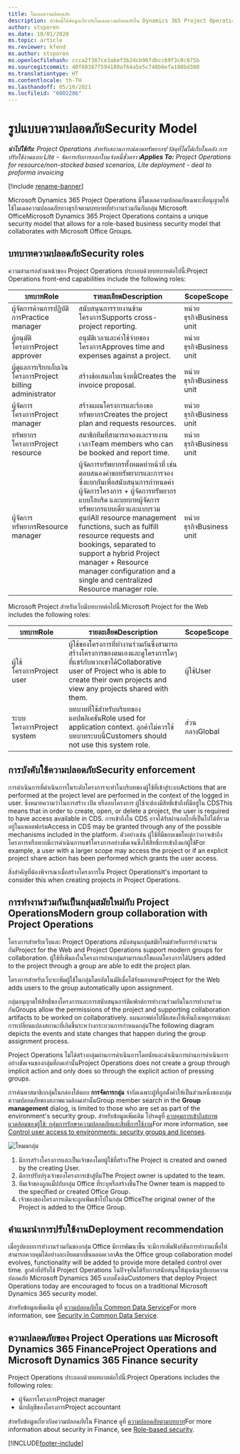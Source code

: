 ```yaml
---
title: โมเดลความปลอดภัย
description: หัวข้อนี้ให้ข้อมูลเกี่ยวกับโมเดลความปลอดภัยใน Dynamics 365 Project Operations
author: stsporen
ms.date: 10/01/2020
ms.topic: article
ms.reviewer: kfend
ms.author: stsporen
ms.openlocfilehash: ccca2f387ce3abef3b24cb96fdbcc69f3c0c075b
ms.sourcegitcommit: 40f68387f594180af64a5e5c748b6efa188bd300
ms.translationtype: HT
ms.contentlocale: th-TH
ms.lasthandoff: 05/10/2021
ms.locfileid: "6002286"
---
```

# <a name="security-model"></a><span data-ttu-id="b0514-103">รูปแบบความปลอดภัย</span><span class="sxs-lookup"><span data-stu-id="b0514-103">Security Model</span></span>

<span data-ttu-id="b0514-104">_**นำไปใช้กับ:** Project Operations สำหรับสถานการณ์ตามทรัพยากร/วัสดุที่ไม่ได้เก็บในคลัง การปรับใช้งานแบบ Lite - จัดการกับการออกใบแจ้งหนี้ชั่วคราว_</span><span class="sxs-lookup"><span data-stu-id="b0514-104">_**Applies To:** Project Operations for resource/non-stocked based scenarios, Lite deployment - deal to proforma invoicing_</span></span>

[!include [rename-banner](~/includes/cc-data-platform-banner.md)]

<span data-ttu-id="b0514-105">Microsoft Dynamics 365 Project Operations มีโมเดลความปลอดภัยเฉพาะที่อนุญาตให้ใช้โมเดลความปลอดภัยทางธุรกิจตามบทบาทที่ทำงานร่วมกันกับกลุ่ม Microsoft Office</span><span class="sxs-lookup"><span data-stu-id="b0514-105">Microsoft Dynamics 365 Project Operations contains a unique security model that allows for a role-based business security model that collaborates with Microsoft Office Groups.</span></span> 


## <a name="security-roles"></a><span data-ttu-id="b0514-106">บทบาทความปลอดภัย</span><span class="sxs-lookup"><span data-stu-id="b0514-106">Security roles</span></span>
<span data-ttu-id="b0514-107">ความสามารถส่วนหน้าของ Project Operations ประกอบด้วยบทบาทต่อไปนี้:</span><span class="sxs-lookup"><span data-stu-id="b0514-107">Project Operations front-end capabilities include the following roles:</span></span>

| <span data-ttu-id="b0514-108">บทบาท</span><span class="sxs-lookup"><span data-stu-id="b0514-108">Role</span></span>                          | <span data-ttu-id="b0514-109">รายละเอียด</span><span class="sxs-lookup"><span data-stu-id="b0514-109">Description</span></span>                                                                                                                                                                 | <span data-ttu-id="b0514-110">Scope</span><span class="sxs-lookup"><span data-stu-id="b0514-110">Scope</span></span> |
|-------------------------------|-----------------------------------------------------------------------------------------------------------------------------------------------------------------------------|------|
| <span data-ttu-id="b0514-111">ผู้จัดการด้านการปฏิบัติการ</span><span class="sxs-lookup"><span data-stu-id="b0514-111">Practice manager</span></span>              | <span data-ttu-id="b0514-112">สนับสนุนการรายงานข้ามโครงการ</span><span class="sxs-lookup"><span data-stu-id="b0514-112">Supports cross-project reporting.</span></span>                                                                                                            | <span data-ttu-id="b0514-113">หน่วยธุรกิจ</span><span class="sxs-lookup"><span data-stu-id="b0514-113">Business unit</span></span>              |
| <span data-ttu-id="b0514-114">ผู้อนุมัติโครงการ</span><span class="sxs-lookup"><span data-stu-id="b0514-114">Project approver</span></span>              | <span data-ttu-id="b0514-115">อนุมัติเวลาและค่าใช้จ่ายของโครงการ</span><span class="sxs-lookup"><span data-stu-id="b0514-115">Approves time and expenses against a project.</span></span>                                                                                                                              | <span data-ttu-id="b0514-116">หน่วยธุรกิจ</span><span class="sxs-lookup"><span data-stu-id="b0514-116">Business unit</span></span> |
| <span data-ttu-id="b0514-117">ผู้ดูแลการเรียกเก็บเงินโครงการ</span><span class="sxs-lookup"><span data-stu-id="b0514-117">Project billing administrator</span></span> | <span data-ttu-id="b0514-118">สร้างข้อเสนอใบแจ้งหนี้</span><span class="sxs-lookup"><span data-stu-id="b0514-118">Creates the invoice proposal.</span></span>                                                                                                                                                 | <span data-ttu-id="b0514-119">หน่วยธุรกิจ</span><span class="sxs-lookup"><span data-stu-id="b0514-119">Business unit</span></span> |
| <span data-ttu-id="b0514-120">ผู้จัดการโครงการ</span><span class="sxs-lookup"><span data-stu-id="b0514-120">Project manager</span></span>               | <span data-ttu-id="b0514-121">สร้างแผนโครงการและร้องขอทรัพยากร</span><span class="sxs-lookup"><span data-stu-id="b0514-121">Creates the project plan and requests resources.</span></span>                                                                                                                              | <span data-ttu-id="b0514-122">หน่วยธุรกิจ</span><span class="sxs-lookup"><span data-stu-id="b0514-122">Business unit</span></span> |
| <span data-ttu-id="b0514-123">ทรัพยากรโครงการ</span><span class="sxs-lookup"><span data-stu-id="b0514-123">Project resource</span></span>              | <span data-ttu-id="b0514-124">สมาชิกทีมที่สามารถจองและรายงานเวลา</span><span class="sxs-lookup"><span data-stu-id="b0514-124">Team members who can be booked and report time.</span></span>                                                                                                          | <span data-ttu-id="b0514-125">หน่วยธุรกิจ</span><span class="sxs-lookup"><span data-stu-id="b0514-125">Business unit</span></span>|
| <span data-ttu-id="b0514-126">ผู้จัดการทรัพยากร</span><span class="sxs-lookup"><span data-stu-id="b0514-126">Resource manager</span></span>              | <span data-ttu-id="b0514-127">ผู้จัดการทรัพยากรทั้งหมดทำหน้าที่ เช่น ตอบสนองคำขอทรัพยากรและการจอง ซึ่งแยกกันเพื่อสนับสนุนการกำหนดค่าผู้จัดการโครงการ + ผู้จัดการทรัพยากรแบบไฮบริด และบทบาทผู้จัดการทรัพยากรแบบเดี่ยวและแบบรวมศูนย์</span><span class="sxs-lookup"><span data-stu-id="b0514-127">All resource management functions, such as fulfill resource requests and bookings, separated to support a hybrid Project manager + Resource manager configuration and a single and centralized Resource manager role.</span></span> | <span data-ttu-id="b0514-128">หน่วยธุรกิจ</span><span class="sxs-lookup"><span data-stu-id="b0514-128">Business unit</span></span> |


<span data-ttu-id="b0514-129">Microsoft Project สำหรับเว็บมีบทบาทต่อไปนี้:</span><span class="sxs-lookup"><span data-stu-id="b0514-129">Microsoft Project for the Web includes the following roles:</span></span>

| <span data-ttu-id="b0514-130">บทบาท</span><span class="sxs-lookup"><span data-stu-id="b0514-130">Role</span></span>           | <span data-ttu-id="b0514-131">รายละเอียด</span><span class="sxs-lookup"><span data-stu-id="b0514-131">Description</span></span>                                                                                                        | <span data-ttu-id="b0514-132">Scope</span><span class="sxs-lookup"><span data-stu-id="b0514-132">Scope</span></span>  |
|----------------|--------------------------------------------------------------------------------------------------------------------|--------|
| <span data-ttu-id="b0514-133">ผู้ใช้โครงการ</span><span class="sxs-lookup"><span data-stu-id="b0514-133">Project user</span></span>   | <span data-ttu-id="b0514-134">ผู้ใช้ของโครงการที่ทำงานร่วมกันซึ่งสามารถสร้างโครงการของตนเองและดูโครงการใดๆ ที่แชร์กับพวกเขาได้</span><span class="sxs-lookup"><span data-stu-id="b0514-134">Collaborative user of Project   who is able to create their own projects and view any projects shared with   them.</span></span> | <span data-ttu-id="b0514-135">ผู้ใช้</span><span class="sxs-lookup"><span data-stu-id="b0514-135">User</span></span>   |
| <span data-ttu-id="b0514-136">ระบบโครงการ</span><span class="sxs-lookup"><span data-stu-id="b0514-136">Project system</span></span> | <span data-ttu-id="b0514-137">บทบาทที่ใช้สำหรับบริบทของแอปพลิเคชัน</span><span class="sxs-lookup"><span data-stu-id="b0514-137">Role used for application   context.</span></span> <span data-ttu-id="b0514-138">ลูกค้าไม่ควรใช้บทบาทระบบนี้</span><span class="sxs-lookup"><span data-stu-id="b0514-138">Customers should not use this system role.</span></span>                                    | <span data-ttu-id="b0514-139">ส่วนกลาง</span><span class="sxs-lookup"><span data-stu-id="b0514-139">Global</span></span> |

## <a name="security-enforcement"></a><span data-ttu-id="b0514-140">การบังคับใช้ความปลอดภัย</span><span class="sxs-lookup"><span data-stu-id="b0514-140">Security enforcement</span></span>
<span data-ttu-id="b0514-141">การดำเนินการที่ดำเนินการในระดับโครงการจะทำในบริบทของผู้ใช้ที่เข้าสู่ระบบ</span><span class="sxs-lookup"><span data-stu-id="b0514-141">Actions that are performed at the project level are performed in the context of the logged in user.</span></span> <span data-ttu-id="b0514-142">ซึ่งหมายความว่าในการสร้าง เปิด หรือลบโครงการ ผู้ใช้จะต้องมีสิทธิ์เข้าถึงที่มีอยู่ใน CDS</span><span class="sxs-lookup"><span data-stu-id="b0514-142">This means that in order to create, open, or delete a project, the user is required to have access available in CDS.</span></span> <span data-ttu-id="b0514-143">การเข้าถึงใน CDS อาจได้รับผ่านกลไกที่เป็นไปได้ที่รวมอยู่ในแพลตฟอร์ม</span><span class="sxs-lookup"><span data-stu-id="b0514-143">Access in CDS may be granted through any of the possible mechanisms included in the platform.</span></span> <span data-ttu-id="b0514-144">ตัวอย่างเช่น ผู้ใช้ที่มีขอบเขตใหญ่กว่าอาจเข้าถึงโครงการหรือหากมีการดำเนินการแชร์โครงการอย่างชัดเจนซึ่งให้สิทธิ์การเข้าถึงแก่ผู้ใช้</span><span class="sxs-lookup"><span data-stu-id="b0514-144">For example, a user with a larger scope may access the project or if an explicit project share action has been performed which grants the user access.</span></span>

<span data-ttu-id="b0514-145">สิ่งสำคัญที่ต้องพิจารณาเมื่อสร้างโครงการใน Project Operations</span><span class="sxs-lookup"><span data-stu-id="b0514-145">It's important to consider this when creating projects in Project Operations.</span></span>

## <a name="modern-group-collaboration-with-project-operations"></a><span data-ttu-id="b0514-146">การทำงานร่วมกันเป็นกลุ่มสมัยใหม่กับ Project Operations</span><span class="sxs-lookup"><span data-stu-id="b0514-146">Modern group collaboration with Project Operations</span></span>
<span data-ttu-id="b0514-147">โครงการสำหรับเว็บและ Project Operations สนับสนุนกลุ่มสมัยใหม่สำหรับการทำงานร่วมกัน</span><span class="sxs-lookup"><span data-stu-id="b0514-147">Project for the Web and Project Operations support modern groups for collaboration.</span></span> <span data-ttu-id="b0514-148">ผู้ใช้ที่เพิ่มลงในโครงการผ่านกลุ่มสามารถแก้ไขแผนโครงการได้</span><span class="sxs-lookup"><span data-stu-id="b0514-148">Users added to the project through a group are able to edit the project plan.</span></span>

<span data-ttu-id="b0514-149">โครงการสำหรับเว็บจะเพิ่มผู้ใช้ในกลุ่มโดยอัตโนมัติเมื่อได้รับมอบหมาย</span><span class="sxs-lookup"><span data-stu-id="b0514-149">Project for the Web adds users to the group automatically upon assignment.</span></span>

<span data-ttu-id="b0514-150">กลุ่มอนุญาตให้สิทธิ์ของโครงการและการสนับสนุนอาร์ติแฟกต์การทำงานร่วมกันในการทำงานร่วมกัน</span><span class="sxs-lookup"><span data-stu-id="b0514-150">Groups allow the permissions of the project and supporting collaboration artifacts to be worked on collaboratively.</span></span> <span data-ttu-id="b0514-151">แผนภาพต่อไปนี้แสดงให้เห็นถึงเหตุการณ์และการเปลี่ยนแปลงสถานะที่เกิดขึ้นระหว่างกระบวนการกำหนดกลุ่ม</span><span class="sxs-lookup"><span data-stu-id="b0514-151">The following diagram depicts the events and state changes that happen during the group assignment process.</span></span>

<span data-ttu-id="b0514-152">Project Operations ไม่ได้สร้างกลุ่มผ่านการดำเนินการโดยนัยและดำเนินการผ่านการดำเนินการอย่างชัดเจนของกลุ่มที่กดเท่านั้น</span><span class="sxs-lookup"><span data-stu-id="b0514-152">Project Operations does not create a group through implicit action and only does so through the explicit action of pressing groups.</span></span>

<span data-ttu-id="b0514-153">การค้นหาสมาชิกกลุ่มในกล่องโต้ตอบ **การจัดการกลุ่ม** จำกัดเฉพาะผู้ที่ถูกตั้งค่าให้เป็นส่วนหนึ่งของกลุ่มความปลอดภัยของสภาพแวดล้อมเท่านั้น</span><span class="sxs-lookup"><span data-stu-id="b0514-153">Group member search in the **Group management** dialog, is limited to those who are set as part of the environment's security group.</span></span> <span data-ttu-id="b0514-154">สำหรับข้อมูลเพิ่มเติม โปรดดูที่ [ควบคุมการเข้าถึงสภาพแวดล้อมของผู้ใช้: กลุ่มการรักษาความปลอดภัยและสิทธิ์การใช้งาน](/power-platform/admin/control-user-access)</span><span class="sxs-lookup"><span data-stu-id="b0514-154">For more information, see [Control user access to environments: security groups and licenses](/power-platform/admin/control-user-access).</span></span>

![โหมดกลุ่ม](./media/groupsmode.png)

1. <span data-ttu-id="b0514-156">มีการสร้างโครงการและเป็นเจ้าของโดยผู้ใช้ที่สร้าง</span><span class="sxs-lookup"><span data-stu-id="b0514-156">The Project is created and owned by the creating User.</span></span>
2. <span data-ttu-id="b0514-157">มีการปรับปรุงเจ้าของโครงการเข้าสู่ทีม</span><span class="sxs-lookup"><span data-stu-id="b0514-157">The Project owner is updated to the team.</span></span>
3. <span data-ttu-id="b0514-158">ทีมเจ้าของถูกแม็ปกับกลุ่ม Office ที่ระบุหรือสร้างขึ้น</span><span class="sxs-lookup"><span data-stu-id="b0514-158">The Owner team is mapped to the specified or created Office Group.</span></span>
4. <span data-ttu-id="b0514-159">เจ้าของของโครงการเดิมจะถูกเพิ่มเข้าไปในกลุ่ม Office</span><span class="sxs-lookup"><span data-stu-id="b0514-159">The original owner of the Project is added to the Office Group.</span></span>

## <a name="deployment-recommendation"></a><span data-ttu-id="b0514-160">คำแนะนำการปรับใช้งาน</span><span class="sxs-lookup"><span data-stu-id="b0514-160">Deployment recommendation</span></span>
<span data-ttu-id="b0514-161">เมื่อรูปแบบการทำงานร่วมกันของกลุ่ม Office มีการพัฒนาขึ้น จะมีการเพิ่มฟังก์ชันการทำงานเพื่อให้สามารถควบคุมได้อย่างละเอียดมากขึ้นตลอดเวลา</span><span class="sxs-lookup"><span data-stu-id="b0514-161">As the Office group collaboration model evolves, functionality will be added to provide more detailed control over time.</span></span> <span data-ttu-id="b0514-162">ลูกค้าที่ปรับใช้ Project Operations ในปัจจุบันได้รับการสนับสนุนให้มุ่งเน้นรูปแบบความปลอดภัย Microsoft Dynamics 365 แบบดั้งเดิม</span><span class="sxs-lookup"><span data-stu-id="b0514-162">Customers that deploy Project Operations today are encouraged to focus on a traditional Microsoft Dynamics 365 security model.</span></span>

<span data-ttu-id="b0514-163">สำหรับข้อมูลเพิ่มเติม ดูที่ [ความปลอดภัยใน Common Data Service](/power-platform/admin/wp-security)</span><span class="sxs-lookup"><span data-stu-id="b0514-163">For more information, see [Security in Common Data Service](/power-platform/admin/wp-security).</span></span>

## <a name="project-operations-and-microsoft-dynamics-365-finance-security"></a><span data-ttu-id="b0514-164">ความปลอดภัยของ Project Operations และ Microsoft Dynamics 365 Finance</span><span class="sxs-lookup"><span data-stu-id="b0514-164">Project Operations and Microsoft Dynamics 365 Finance security</span></span>
<span data-ttu-id="b0514-165">Project Operations ประกอบด้วยบทบาทต่อไปนี้:</span><span class="sxs-lookup"><span data-stu-id="b0514-165">Project Operations includes the following roles:</span></span>

- <span data-ttu-id="b0514-166">ผู้จัดการโครงการ</span><span class="sxs-lookup"><span data-stu-id="b0514-166">Project manager</span></span>
- <span data-ttu-id="b0514-167">นักบัญชีของโครงการ</span><span class="sxs-lookup"><span data-stu-id="b0514-167">Project accountant</span></span>

<span data-ttu-id="b0514-168">สำหรับข้อมูลเกี่ยวกับความปลอดภัยใน Finance ดูที่ [ความปลอดภัยตามบทบาท](/dynamics365/fin-ops-core/dev-itpro/sysadmin/role-based-security)</span><span class="sxs-lookup"><span data-stu-id="b0514-168">For more information about security in Finance, see [Role-based security](/dynamics365/fin-ops-core/dev-itpro/sysadmin/role-based-security).</span></span>




[!INCLUDE[footer-include](../includes/footer-banner.md)]